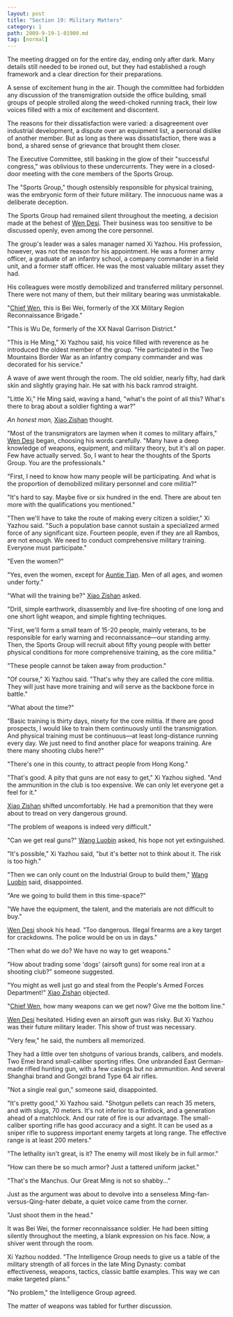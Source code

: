 ```yaml
---
layout: post
title: "Section 19: Military Matters"
category: 1
path: 2009-9-19-1-01900.md
tag: [normal]
---
```


The meeting dragged on for the entire day, ending only after dark. Many details still needed to be ironed out, but they had established a rough framework and a clear direction for their preparations.

A sense of excitement hung in the air. Though the committee had forbidden any discussion of the transmigration outside the office building, small groups of people strolled along the weed-choked running track, their low voices filled with a mix of excitement and discontent.

The reasons for their dissatisfaction were varied: a disagreement over industrial development, a dispute over an equipment list, a personal dislike of another member. But as long as there was dissatisfaction, there was a bond, a shared sense of grievance that brought them closer.

The Executive Committee, still basking in the glow of their "successful congress," was oblivious to these undercurrents. They were in a closed-door meeting with the core members of the Sports Group.

The "Sports Group," though ostensibly responsible for physical training, was the embryonic form of their future military. The innocuous name was a deliberate deception.

The Sports Group had remained silent throughout the meeting, a decision made at the behest of [Wen Desi][y002]. Their business was too sensitive to be discussed openly, even among the core personnel.

The group's leader was a sales manager named Xi Yazhou. His profession, however, was not the reason for his appointment. He was a former army officer, a graduate of an infantry school, a company commander in a field unit, and a former staff officer. He was the most valuable military asset they had.

His colleagues were mostly demobilized and transferred military personnel. There were not many of them, but their military bearing was unmistakable.

"[Chief Wen][y002], this is Bei Wei, formerly of the XX Military Region Reconnaissance Brigade."

"This is Wu De, formerly of the XX Naval Garrison District."

"This is He Ming," Xi Yazhou said, his voice filled with reverence as he introduced the oldest member of the group. "He participated in the Two Mountains Border War as an infantry company commander and was decorated for his service."

A wave of awe went through the room. The old soldier, nearly fifty, had dark skin and slightly graying hair. He sat with his back ramrod straight.

"Little Xi," He Ming said, waving a hand, "what's the point of all this? What's there to brag about a soldier fighting a war?"

*An honest man,* [Xiao Zishan][y001] thought.

"Most of the transmigrators are laymen when it comes to military affairs," [Wen Desi][y002] began, choosing his words carefully. "Many have a deep knowledge of weapons, equipment, and military theory, but it's all on paper. Few have actually served. So, I want to hear the thoughts of the Sports Group. You are the professionals."

"First, I need to know how many people will be participating. And what is the proportion of demobilized military personnel and core militia?"

"It's hard to say. Maybe five or six hundred in the end. There are about ten more with the qualifications you mentioned."

"Then we'll have to take the route of making every citizen a soldier," Xi Yazhou said. "Such a population base cannot sustain a specialized armed force of any significant size. Fourteen people, even if they are all Rambos, are not enough. We need to conduct comprehensive military training. Everyone must participate."

"Even the women?"

"Yes, even the women, except for [Auntie Tian][y110]. Men of all ages, and women under forty."

"What will the training be?" [Xiao Zishan][y001] asked.

"Drill, simple earthwork, disassembly and live-fire shooting of one long and one short light weapon, and simple fighting techniques.

"First, we'll form a small team of 15-20 people, mainly veterans, to be responsible for early warning and reconnaissance—our standing army. Then, the Sports Group will recruit about fifty young people with better physical conditions for more comprehensive training, as the core militia."

"These people cannot be taken away from production."

"Of course," Xi Yazhou said. "That's why they are called the core militia. They will just have more training and will serve as the backbone force in battle."

"What about the time?"

"Basic training is thirty days, ninety for the core militia. If there are good prospects, I would like to train them continuously until the transmigration. And physical training must be continuous—at least long-distance running every day. We just need to find another place for weapons training. Are there many shooting clubs here?"

"There's one in this county, to attract people from Hong Kong."

"That's good. A pity that guns are not easy to get," Xi Yazhou sighed. "And the ammunition in the club is too expensive. We can only let everyone get a feel for it."

[Xiao Zishan][y001] shifted uncomfortably. He had a premonition that they were about to tread on very dangerous ground.

"The problem of weapons is indeed very difficult."

"Can we get real guns?" [Wang Luobin][y003] asked, his hope not yet extinguished.

"It's possible," Xi Yazhou said, "but it's better not to think about it. The risk is too high."

"Then we can only count on the Industrial Group to build them," [Wang Luobin][y003] said, disappointed.

"Are we going to build them in this time-space?"

"We have the equipment, the talent, and the materials are not difficult to buy."

[Wen Desi][y002] shook his head. "Too dangerous. Illegal firearms are a key target for crackdowns. The police would be on us in days."

"Then what do we do? We have no way to get weapons."

"How about trading some 'dogs' (airsoft guns) for some real iron at a shooting club?" someone suggested.

"You might as well just go and steal from the People's Armed Forces Department!" [Xiao Zishan][y001] objected.

"[Chief Wen][y002], how many weapons can we get now? Give me the bottom line."

[Wen Desi][y002] hesitated. Hiding even an airsoft gun was risky. But Xi Yazhou was their future military leader. This show of trust was necessary.

"Very few," he said, the numbers all memorized.

They had a little over ten shotguns of various brands, calibers, and models. Two Emei brand small-caliber sporting rifles. One unbranded East German-made rifled hunting gun, with a few casings but no ammunition. And several Shanghai brand and Gongzi brand Type 64 air rifles.

"Not a single real gun," someone said, disappointed.

"It's pretty good," Xi Yazhou said. "Shotgun pellets can reach 35 meters, and with slugs, 70 meters. It's not inferior to a flintlock, and a generation ahead of a matchlock. And our rate of fire is our advantage. The small-caliber sporting rifle has good accuracy and a sight. It can be used as a sniper rifle to suppress important enemy targets at long range. The effective range is at least 200 meters."

"The lethality isn't great, is it? The enemy will most likely be in full armor."

"How can there be so much armor? Just a tattered uniform jacket."

"That's the Manchus. Our Great Ming is not so shabby..."

Just as the argument was about to devolve into a senseless Ming-fan-versus-Qing-hater debate, a quiet voice came from the corner.

"Just shoot them in the head."

It was Bei Wei, the former reconnaissance soldier. He had been sitting silently throughout the meeting, a blank expression on his face. Now, a shiver went through the room.

Xi Yazhou nodded. "The Intelligence Group needs to give us a table of the military strength of all forces in the late Ming Dynasty: combat effectiveness, weapons, tactics, classic battle examples. This way we can make targeted plans."

"No problem," the Intelligence Group agreed.

The matter of weapons was tabled for further discussion.

[y001]: /characters/y001 "Xiao Zishan"
[y002]: /characters/y002 "Wen Desi"
[y003]: /characters/y003 "Wang Luobin"
[y110]: /characters/y110 "Cao Shunhua"